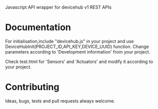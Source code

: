Javascript API wrapper for devicehub v1 REST APIs

Documentation
============

For initialisation,include "devicehub.js" in your project and use DeviceHubInit(PROJECT_ID,API_KEY,DEVICE_UUID) function. Change parameters according to 'Development information' from your project.

Check test.html for 'Sensors' and 'Actuators' and modify it according to your project.


Contributing
============

Ideas, bugs, tests and pull requests always welcome.

